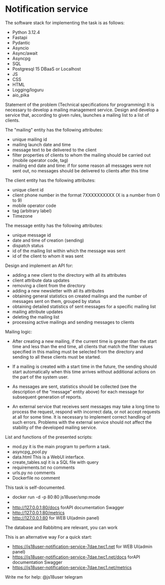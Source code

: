 # Notification service 
The software stack for implementing the task is as follows:
- Python 3.12.4 
- Fastapi
- Pydantic
- Asyncio
- Async/await
- Asyncpg
- SQL
- Postgresql 15  DBaaS  or Localhost
- JS
- CSS
- HTML
- Logging/loguru
- aio_pika

Statement of the problem (Technical specifications for programming)
It is necessary to develop a mailing management service.
Design and develop a service that, according to given rules, launches a mailing list to a list of clients.

The "mailing" entity has the following attributes:
- unique mailing id
- mailing launch date and time
- message text to be delivered to the client
- filter properties of clients to whom the mailing should be carried out (mobile operator code, tag)
- mailing end date and time: if for some reason all messages were not sent out, no messages should be delivered to clients after this time

The client entity has the following attributes:
- unique client id
- client phone number in the format 7XXXXXXXXXX (X is a number from 0 to 9)
- mobile operator code
- tag (arbitrary label)
- Timezone

The message entity has the following attributes:
- unique message id
- date and time of creation (sending)
- dispatch status
- id of the mailing list within which the message was sent
- id of the client to whom it was sent

Design and implement an API for:
- adding a new client to the directory with all its attributes
- client attribute data updates
- removing a client from the directory
- adding a new newsletter with all its attributes
- obtaining general statistics on created mailings and the number of messages sent on them, grouped by status
- obtaining detailed statistics of sent messages for a specific mailing list
- mailing attribute updates
- deleting the mailing list
- processing active mailings and sending messages to clients

Mailing logic:
- After creating a new mailing, if the current time is greater than the start time and less than the end time, all clients that match the filter values specified in this mailing must be selected from the directory and sending to all these clients must be started.

- If a mailing is created with a start time in the future, the sending should start automatically when this time arrives without additional actions on the part of the system user.
- As messages are sent, statistics should be collected (see the description of the “message” entity above) for each message for subsequent generation of reports.
- An external service that receives sent messages may take a long time to process the request, respond with incorrect data, or not accept requests at all for some time. It is necessary to implement correct handling of such errors. Problems with the external service 
  should not affect the stability of the developed mailing service.

List and functions of the presented scripts:

- mod.py  it is the main program to perform a task.
- asyncpg_pool.py
- data.html This is a WebUI interface.
- create_tables.sql  it is a SQL file with query
- requirements.txt no comments
- urls.py  no comments
- Dockerfile  no comment

This task is self-documented.

- docker run -d -p 80:80 js18user/smp:mode
- 
- http://127.0.0.1:80/docs       forAPI documentation Swagger
- http://127.0.0.1:80/metrics
- http://127.0.0.1:80    for WEB UI(admin panel)

The database and Rabbitmq are relevant, you can work

This is an alternative way For a quick start:

- https://js18user-notification-service-7dae.twc1.net              for WEB UI(admin panel)
- https://js18user-notification-service-7dae.twc1.net/docs         forAPI documentation Swagger
- https://js18user-notification-service-7dae.twc1.net/metrics      

Write me for help: @js18user  telegram 
